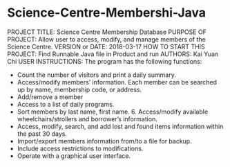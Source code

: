 # Science-Centre-Membershi-Java
PROJECT TITLE: Science Centre Membership Database
PURPOSE OF PROJECT: Allow user to access, modify, and manage members of the Science Centre. 
VERSION or DATE: 2018-03-17
HOW TO START THIS PROJECT: Find Runnable Java file in Product and run 
AUTHORS: Kai Yuan Chi
USER INSTRUCTIONS: The program has the following functions: 
* Count the number of visitors and print a daily summary. 
* Access/modify members’ information. Each member can be searched up by name, membership code, or address. 
* Add/remove a member
* Access to a list of daily programs.
* Sort members by last name, first name. 6. Access/modify available wheelchairs/strollers and borrower’s information.
* Access, modify, search, and add lost and found items information within the past 30 days.
* Import/export members information from/to a file for backup.
* Include access restrictions to modifications. 
* Operate with a graphical user interface.
